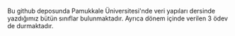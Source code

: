 Bu github deposunda Pamukkale Üniversitesi'nde veri yapıları dersinde yazdığımız bütün sınıflar bulunmaktadır. Ayrıca dönem içinde verilen 3 ödev de durmaktadır.
